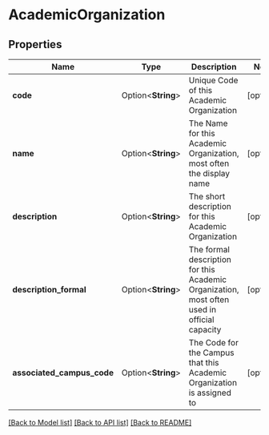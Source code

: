 # AcademicOrganization

## Properties

Name | Type | Description | Notes
------------ | ------------- | ------------- | -------------
**code** | Option<**String**> | Unique Code of this Academic Organization | [optional]
**name** | Option<**String**> | The Name for this Academic Organization, most often the display name | [optional]
**description** | Option<**String**> | The short description for this Academic Organization | [optional]
**description_formal** | Option<**String**> | The formal description for this Academic Organization, most often used in official capacity | [optional]
**associated_campus_code** | Option<**String**> | The Code for the Campus that this Academic Organization is assigned to | [optional]

[[Back to Model list]](../README.md#documentation-for-models) [[Back to API list]](../README.md#documentation-for-api-endpoints) [[Back to README]](../README.md)


